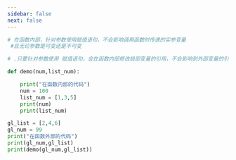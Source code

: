 ```yaml
---
sidebar: false
next: false
---
```

<BlogInfo/>






```python
# 在函数内部，针对参数使用赋值语句，不会影响调用函数时传递的实参变量
 #且无论参数是可变还是不可变

# .只要针对参数使用 赋值语句，会在函数内部修改局部变量的引用，不会影响到外部变量的引用

def demo(num,list_num):

    print("在函数内部的代码")
    num = 100
    list_num = [1,3,5]
    print(num)
    print(list_num)

gl_list = [2,4,6]
gl_num = 99
print("在函数外部的代码")
print(gl_num,gl_list)
print(demo(gl_num,gl_list))
```






<ActionBox />
        
<style>#top-box {margin-top:0.5rem!important;}</style>